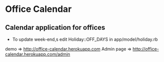 Office Calendar
=========

Calendar application for offices
----------------------------------------
* To update week-end,s edit Holiday::OFF_DAYS in app/model/holiday.rb

demo => http://office-calendar.herokuapp.com
Admin page => http://office-calendar.herokuapp.com/admin
